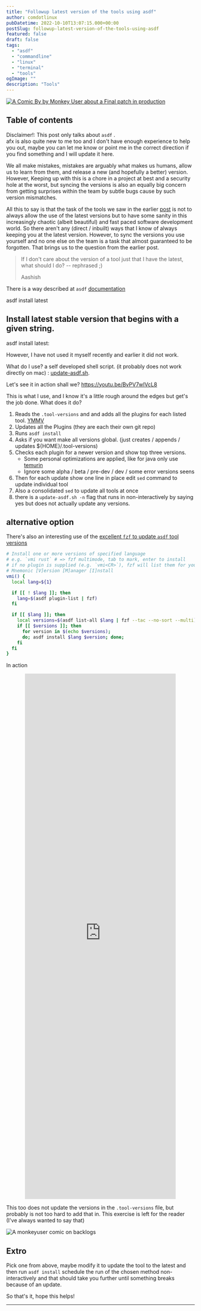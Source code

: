 ```yaml
---
title: "Followup latest version of the tools using asdf"
author: comdotlinux
pubDatetime: 2022-10-10T13:07:15.000+00:00
postSlug: followup-latest-version-of-the-tools-using-asdf
featured: false
draft: false
tags:
  - "asdf"
  - "commandline"
  - "linux"
  - "terminal"
  - "tools"
ogImage: ""
description: "Tools"
---
```


[![A Comic By by Monkey User about a Final patch in production](../assets/20221010/104-final-patch.png "Final-Patch")](https://www.monkeyuser.com/about/index.html)

## Table of contents

Disclaimer!: This post only talks about `asdf` .  
afx is also quite new to me too and I don't have enough experience to help you out, maybe you can let me know or point
me in the correct direction if you find something and I will update it here.

We all make mistakes, mistakes are arguably what makes us humans, allow us to learn from them, and release a new (and
hopefully a better) version. However, Keeping up with this is a chore in a project at best and a security hole at the
worst, but syncing the versions is also an equally big concern from getting surprises within the team by subtle bugs
cause by such version mismatches.

All this to say is that the task of the tools we saw in the
earlier [post](https://blog.kulkarni.cloud/2022/10/08/on-the-topic-of-tools-their-versions-automated-installations/) is
not to always allow the use of the latest versions but to have some sanity in this increasingly chaotic (albeit
beautiful) and fast paced software development world. So there aren't any (direct / inbuilt) ways that I know of always
keeping you at the latest version. However, to sync the versions you use yourself and no one else on the team is a task
that almost guaranteed to be forgotten. That brings us to the question from the earlier post.

> If I don't care about the version of a tool just that I have the latest, what should I do? -- rephrased ;)
>
> Aashish

There is a way described
at `asdf` [documentation](https://asdf-vm.com/manage/versions.html#install-latest-stable-version)

asdf install <name> latest

## Install latest stable version that begins with a given string.

asdf install <name> latest:<version>

However, I have not used it myself recently and earlier it did not work.

What do I use? a self developed shell script. (it probably does not work directly on
mac) : [update-asdf.sh](https://gist.github.com/comdotlinux/17cb87a055f0e2873448a04397416c30).

<script src="https://gist.github.com/comdotlinux/17cb87a055f0e2873448a04397416c30.js"></script>

Let's see it in action shall we?
https://youtu.be/BvPV7wIVcL8

This is what I use, and I know it's a little rough around the edges but get's the job done. What does it do?

1. Reads the `.tool-versions` and and adds all the plugins for each listed
   tool. [YMMV](https://www.urbandictionary.com/define.php?term=ymmv)
2. Updates all the Plugins (they are each their own git repo)
3. Runs `asdf install`
4. Asks if you want make all versions global. (just creates / appends / updates ${HOME}/.tool-versions)
5. Checks each plugin for a newer version and show top three versions.
   - Some personal optimizations are applied, like for java only use [temurin](https://adoptium.net/temurin/)
   - Ignore some alpha / beta / pre-dev / dev / some error versions seens
6. Then for each update show one line in place edit `sed` command to update individual tool
7. Also a consolidated `sed` to update all tools at once
8. there is a `update-asdf.sh -n` flag that runs in non-interactively by saying yes but does not actually update any
   versions.

## alternative option

There's also an interesting use of
the [excellent `fzf` to update `asdf` tool versions](https://github.com/junegunn/fzf/wiki/examples#asdf)

```bash
# Install one or more versions of specified language
# e.g. `vmi rust` # => fzf multimode, tab to mark, enter to install
# if no plugin is supplied (e.g. `vmi<CR>`), fzf will list them for you
# Mnemonic [V]ersion [M]anager [I]nstall
vmi() {
  local lang=${1}

  if [[ ! $lang ]]; then
    lang=$(asdf plugin-list | fzf)
  fi

  if [[ $lang ]]; then
    local versions=$(asdf list-all $lang | fzf --tac --no-sort --multi)
    if [[ $versions ]]; then
      for version in $(echo $versions);
      do; asdf install $lang $version; done;
    fi
  fi
}
```

In action

<div style="display: flex; align-content: center; flex-wrap: wrap; justify-content: center">

   <iframe style="width: 80%; height: 35vh;" src="https://www.youtube.com/embed/5tFqGgLL6C4" title="Using fzf to install asdf tool versions" frameborder="0" allow="accelerometer; autoplay; clipboard-write; encrypted-media; gyroscope; picture-in-picture; web-share" allowfullscreen></iframe>
</div>

This too does not update the versions in the `.tool-versions` file, but probably is not too hard to add that in. This
exercise is left for the reader (I've always wanted to say that)

![A monkeyuser comic on backlogs](../assets/20221010/236-buglog.png "buglog")

## Extro

Pick one from above, maybe modify it to update the tool to the latest and then run `asdf install` schedule the run of
the chosen method non-interactively and that should take you further until something breaks because of an update.

So that's it, hope this helps!

---
